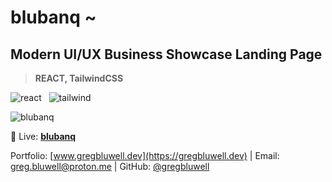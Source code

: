 # blubanq ~
## Modern UI/UX Business Showcase Landing Page

> **REACT, TailwindCSS**

![react](https://i.ibb.co/Rvzz0xZ/react.png) &nbsp;
![tailwind](https://i.ibb.co/0t3G8B0/tailwind.png)

![blubanq](https://i.ibb.co/7Nmdw8m/screenshot-1.png)


🔴 Live: [**blubanq**](https://blubanq.netlify.app/)

Portfolio: [www.gregbluwell.dev](https://gregbluwell.dev) | Email: greg.bluwell@proton.me | GitHub: [@gregbluwell](https://github.com/GregBluwell)

